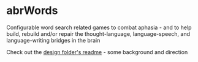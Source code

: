 # abrWords

Configurable word search related games to combat aphasia - and to help build, rebuild and/or repair the thought-language, language-speech, and language-writing bridges in the brain

Check out the [design folder's readme](design/README.md) - some background and direction

